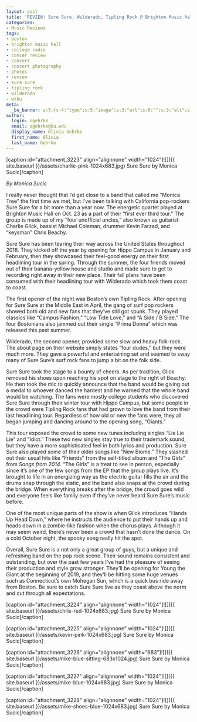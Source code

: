 ```yaml
---
layout: post
title: 'REVIEW: Sure Sure, Wilderado, Tipling Rock @ Brighton Music Hall 10/23'
categories:
- Music Reviews
tags:
- boston
- brighton music hall
- college radio
- concer review
- concert
- concert photography
- photos
- review
- sure sure
- tipling rock
- wilderado
- wtbu
meta:
  _bu_banner: a:7:{s:4:"type";s:5:"image";s:3:"url";s:0:"";s:3:"alt";s:0:"";s:7:"post_id";s:0:"";s:4:"html";s:0:"";s:8:"position";s:12:"contentWidth";s:7:"caption";s:0:"";}
author:
  login: ogehrke
  email: ogehrke@bu.edu
  display_name: Olivia Gehrke
  first_name: Olivia
  last_name: Gehrke
---
```

\[caption id="attachment\_3223" align="alignnone" width="1024"\]![]({{ site.baseurl }}/assets/charlie-pink-1024x683.jpg) Sure Sure by Monica Sucic\[/caption\]

_By Monica Sucic_

I really never thought that I’d get close to a band that called me “Monica Tree” the first time we met, but I’ve been talking with California pop-rockers Sure Sure for a bit more than a year now. The energetic quartet played at Brighton Music Hall on Oct. 23 as a part of their “first ever third tour.” The group is made up of my “four unofficial uncles,” also known as guitarist Charlie Glick, bassist Michael Coleman, drummer Kevin Farzad, and “keysman” Chris Beachy.

Sure Sure has been tearing their way across the United States throughout 2018. They kicked off the year by opening for Hippo Campus in January and February, then they showcased their feel-good energy on their first headlining tour in the spring. Through the summer, the four friends moved out of their banana-yellow house and studio and made sure to get to recording right away in their new place. Their fall plans have been consumed with their headlining tour with Wilderado which took them coast to coast.

The first opener of the night was Boston’s own Tipling Rock. After opening for Sure Sure at the Middle East in April, the gang of surf pop rockers showed both old and new fans that they’ve still got spunk. They played classics like “Campus Fashion,” “Low Tide Love,” and “A Side / B Side.” The four Bostonians also jammed out their single “Prima Donna” which was released this past summer.

Wilderado, the second opener, provided some slow and heavy folk-rock. The about page on their website simply states “four dudes,” but they were much more. They gave a powerful and entertaining set and seemed to sway many of Sure Sure’s surf rock fans to jump a bit on the folk side.

Sure Sure took the stage to a bounty of cheers. As per tradition, Glick removed his shoes upon reaching his spot on stage to the right of Beachy. He then took the mic to quickly announce that the band would be giving out a medal to whoever danced the hardest and he warned that the whole band would be watching. The fans were mostly college students who discovered Sure Sure through their winter tour with Hippo Campus, but some people in the crowd were Tipling Rock fans that had grown to love the band from their last headlining tour. Regardless of how old or new the fans were, they all began jumping and dancing around to the opening song, “Giants.”  

This tour exposed the crowd to some new tunes including singles “Lie Lie Lie” and “Idiot.” These two new singles stay true to their trademark sound, but they have a more sophisticated feel in both lyrics and production. Sure Sure also played some of their older songs like “New Biome.” They slashed out their usual hits like “Friends” from the self-titled album and “The Girls” from _Songs from 2014._ “The Girls” is a treat to see in person, especially since it’s one of the few songs from the EP that the group plays live. It’s brought to life in an energizing way as the electric guitar fills the air and the drums snap through the static, and the band also snaps at the crowd during the bridge. When everything breaks after the bridge, the crowd goes wild and everyone feels like family even if they’ve never heard Sure Sure’s music before.

One of the most unique parts of the show is when Glick introduces “Hands Up Head Down,” where he instructs the audience to put their hands up and heads down in a zombie-like fashion when the chorus plays. Although it may seem weird, there’s never been a crowd that hasn’t done the dance. On a cold October night, the spooky song really hit the spot.

Overall, Sure Sure is a not only a great group of guys, but a unique and refreshing band on the pop rock scene. Their sound remains consistent and outstanding, but over the past few years I’ve had the pleasure of seeing their production and style grow stronger. They’ll be opening for Young the Giant at the beginning of 2019, and they’ll be hitting some huge venues such as Connecticut’s own Mohegan Sun, which is a quick bus ride away from Boston. Be sure to catch Sure Sure live as they coast above the norm and cut through all expectations.

\[caption id="attachment\_3224" align="alignnone" width="1024"\]![]({{ site.baseurl }}/assets/chris-red-1024x683.jpg) Sure Sure by Monica Sucic\[/caption\]

\[caption id="attachment\_3225" align="alignnone" width="1024"\]![]({{ site.baseurl }}/assets/kevin-pink-1024x683.jpg) Sure Sure by Monica Sucic\[/caption\]

\[caption id="attachment\_3226" align="alignnone" width="683"\]![]({{ site.baseurl }}/assets/mike-blue-sitting-683x1024.jpg) Sure Sure by Monica Sucic\[/caption\]

\[caption id="attachment\_3227" align="alignnone" width="1024"\]![]({{ site.baseurl }}/assets/mike-blue-1024x683.jpg) Sure Sure by Monica Sucic\[/caption\]

\[caption id="attachment\_3228" align="alignnone" width="1024"\]![]({{ site.baseurl }}/assets/mike-shoes-blue-1024x683.jpg) Sure Sure by Monica Sucic\[/caption\]